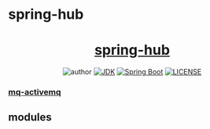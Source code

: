 # spring-hub

<h1 align="center"><a href="https://github.com/ylksty" target="_blank">spring-hub</a></h1>
<p align="center">
  <img alt="author" src="https://img.shields.io/badge/author-yanglk-blue.svg"/>
  <a href="https://www.oracle.com/technetwork/java/javase/downloads/index.html"><img alt="JDK" src="https://img.shields.io/badge/JDK-1.8.0_162-orange.svg"/></a>
  <a href="https://docs.spring.io/spring-boot/docs/2.3.5.RELEASE/reference/html/"><img alt="Spring Boot" src="https://img.shields.io/badge/Spring Boot-2.3.5.RELEASE-brightgreen.svg"/></a>
  <a href="https://github.com/ylksty/spring-hub/blob/master/LICENSE"><img alt="LICENSE" src="https://img.shields.io/github/license/ylksty/spring-hub.svg"/></a>
</p>

### [mq-activemq](https://joeup.gitee.io/think-java/#/docs/backend/mom/activemq)

## modules

